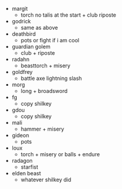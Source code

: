 - margit
	- torch no talis at the start + club riposte
- godrick
	- same as above
- deathbird
	- pots or fight if i am cool
- guardian golem
	- club + riposte
- radahn
	- beasttorch + misery
- goldfrey
	- battle axe lightning slash
- morg
	- long + broadsword
- fg
	- copy shilkey
- gdou
	- copy shilkey
- mali
	- hammer  + misery
- gideon
	- pots
- loux
	- torch + misery or balls + endure
- radagon
	- starfist
- elden beast
	- whatever shilkey did